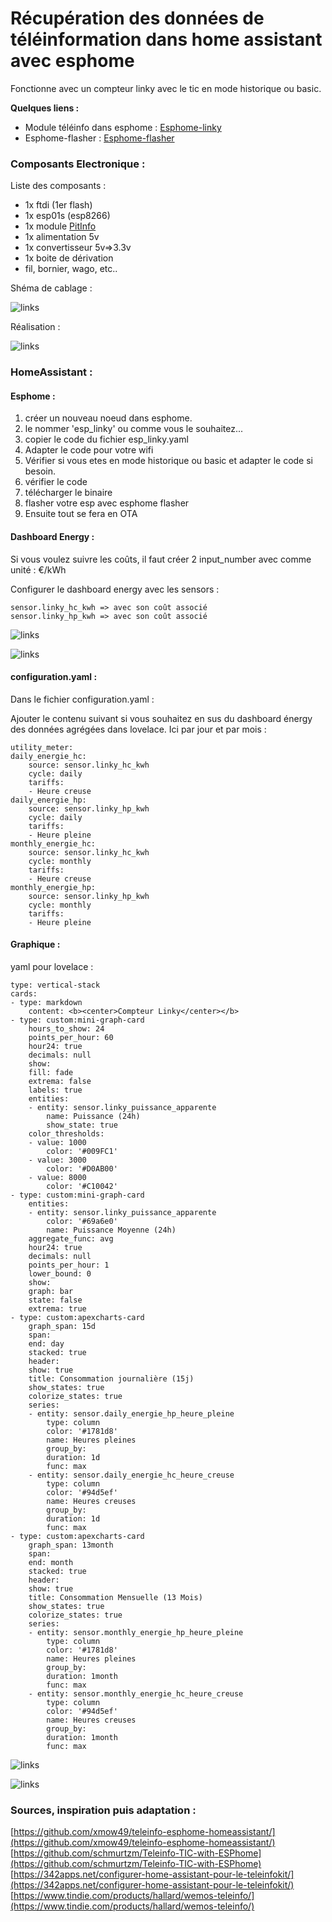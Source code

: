 # Récupération des données de téléinformation dans home assistant avec esphome

Fonctionne avec un compteur linky avec le tic en mode historique ou basic.

<b>Quelques liens :</b>
- Module téléinfo dans esphome : [Esphome-linky](https://esphome.io/components/sensor/teleinfo.html) 
- Esphome-flasher : [Esphome-flasher](https://github.com/esphome/esphome-flasher/releases)

### Composants Electronique :

Liste des composants :

- 1x ftdi (1er flash)
- 1x esp01s (esp8266)
- 1x module [PitInfo](https://www.tindie.com/products/hallard/pitinfo/)
- 1x alimentation 5v
- 1x convertisseur 5v=>3.3v
- 1x boite de dérivation 
- fil, bornier, wago, etc..

Shéma de cablage :

![links]()

Réalisation :

![links]()

### HomeAssistant :

#### Esphome :

1. créer un nouveau noeud dans esphome.  
2. le nommer 'esp_linky' ou comme vous le souhaitez... 
3. copier le code du fichier esp_linky.yaml  
4. Adapter le code pour votre wifi
5. Vérifier si vous etes en mode historique ou basic et adapter le code si besoin.
6. vérifier le code  
7. télécharger le binaire  
8. flasher votre esp avec esphome flasher  
9. Ensuite tout se fera en OTA


#### Dashboard Energy :

Si vous voulez suivre les coûts, il faut créer 2 input_number avec comme unité : €/kWh

Configurer le dashboard energy avec les sensors :

    sensor.linky_hc_kwh => avec son coût associé
    sensor.linky_hp_kwh => avec son coût associé

![links](https://github.com/NicoDupont/esp_linky/blob/master/img/input_number_prix.png?raw=true)

![links](https://github.com/NicoDupont/esp_linky/blob/master/img/dashboard_energy_1.png?raw=true)

#### configuration.yaml :

Dans le fichier configuration.yaml :

Ajouter le contenu suivant si vous souhaitez en sus du dashboard énergy des données agrégées dans lovelace. Ici par jour et par mois :

    utility_meter:
    daily_energie_hc:
        source: sensor.linky_hc_kwh
        cycle: daily
        tariffs:
        - Heure creuse
    daily_energie_hp:
        source: sensor.linky_hp_kwh
        cycle: daily
        tariffs:
        - Heure pleine
    monthly_energie_hc:
        source: sensor.linky_hc_kwh
        cycle: monthly
        tariffs:
        - Heure creuse
    monthly_energie_hp:
        source: sensor.linky_hp_kwh
        cycle: monthly
        tariffs:
        - Heure pleine


#### Graphique :

yaml pour lovelace :  

    type: vertical-stack
    cards:
    - type: markdown
        content: <b><center>Compteur Linky</center></b>
    - type: custom:mini-graph-card
        hours_to_show: 24
        points_per_hour: 60
        hour24: true
        decimals: null
        show:
        fill: fade
        extrema: false
        labels: true
        entities:
        - entity: sensor.linky_puissance_apparente
            name: Puissance (24h)
            show_state: true
        color_thresholds:
        - value: 1000
            color: '#009FC1'
        - value: 3000
            color: '#D0AB00'
        - value: 8000
            color: '#C10042'
    - type: custom:mini-graph-card
        entities:
        - entity: sensor.linky_puissance_apparente
            color: '#69a6e0'
            name: Puissance Moyenne (24h)
        aggregate_func: avg
        hour24: true
        decimals: null
        points_per_hour: 1
        lower_bound: 0
        show:
        graph: bar
        state: false
        extrema: true
    - type: custom:apexcharts-card
        graph_span: 15d
        span:
        end: day
        stacked: true
        header:
        show: true
        title: Consommation journalière (15j)
        show_states: true
        colorize_states: true
        series:
        - entity: sensor.daily_energie_hp_heure_pleine
            type: column
            color: '#1781d8'
            name: Heures pleines
            group_by:
            duration: 1d
            func: max
        - entity: sensor.daily_energie_hc_heure_creuse
            type: column
            color: '#94d5ef'
            name: Heures creuses
            group_by:
            duration: 1d
            func: max
    - type: custom:apexcharts-card
        graph_span: 13month
        span:
        end: month
        stacked: true
        header:
        show: true
        title: Consommation Mensuelle (13 Mois)
        show_states: true
        colorize_states: true
        series:
        - entity: sensor.monthly_energie_hp_heure_pleine
            type: column
            color: '#1781d8'
            name: Heures pleines
            group_by:
            duration: 1month
            func: max
        - entity: sensor.monthly_energie_hc_heure_creuse
            type: column
            color: '#94d5ef'
            name: Heures creuses
            group_by:
            duration: 1month
            func: max


![links](https://github.com/NicoDupont/esp_linky/blob/master/img/dashboard_ha_1.png?raw=true)

![links](https://github.com/NicoDupont/esp_linky/blob/master/img/dashboard_ha_2.png?raw=true)


### Sources, inspiration puis adaptation :

[https://github.com/xmow49/teleinfo-esphome-homeassistant/](https://github.com/xmow49/teleinfo-esphome-homeassistant/)  
[https://github.com/schmurtzm/Teleinfo-TIC-with-ESPhome](https://github.com/schmurtzm/Teleinfo-TIC-with-ESPhome)  
[https://342apps.net/configurer-home-assistant-pour-le-teleinfokit/](https://342apps.net/configurer-home-assistant-pour-le-teleinfokit/)  
[https://www.tindie.com/products/hallard/wemos-teleinfo/](https://www.tindie.com/products/hallard/wemos-teleinfo/)  
